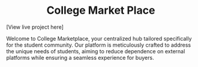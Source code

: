 <h1 align='center'> College Market Place </h1>

[View live project here]

Welcome to College Marketplace, your centralized hub tailored specifically for the student community. Our platform is meticulously crafted to address the unique needs of students, aiming to reduce dependence on external platforms while ensuring a seamless experience for buyers.